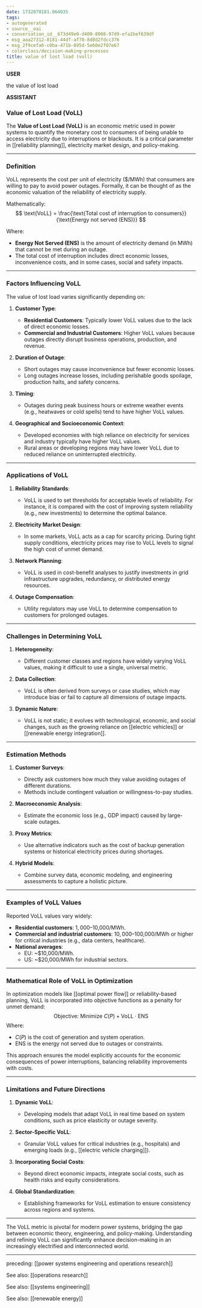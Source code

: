 ```yaml
---
date: 1732070181.064035
tags:
- autogenerated
- source__oai
- conversation_id__673d49e0-d400-8008-97d9-efa2bef639df
- msg_aaa27312-8181-44df-af70-8d8d2fdcc376
- msg_2f9cefa6-c0ba-471b-895d-5e60e2f07e67
- colorclass/decision-making-processes
title: value of lost load (voll)
---
```


**USER**

the value of lost load


**ASSISTANT**

### Value of Lost Load (VoLL)

The **Value of Lost Load (VoLL)** is an economic metric used in power systems to quantify the monetary cost to consumers of being unable to access electricity due to interruptions or blackouts. It is a critical parameter in [[reliability planning]], electricity market design, and policy-making.

---

### Definition

VoLL represents the cost per unit of electricity ($/MWh) that consumers are willing to pay to avoid power outages. Formally, it can be thought of as the economic valuation of the reliability of electricity supply.

Mathematically:
$$
\text{VoLL} = \frac{\text{Total cost of interruption to consumers}}{\text{Energy not served (ENS)}}
$$

Where:
- **Energy Not Served (ENS)** is the amount of electricity demand (in MWh) that cannot be met during an outage.
- The total cost of interruption includes direct economic losses, inconvenience costs, and in some cases, social and safety impacts.

---

### Factors Influencing VoLL

The value of lost load varies significantly depending on:
1. **Customer Type**:
   - **Residential Customers**: Typically lower VoLL values due to the lack of direct economic losses.
   - **Commercial and Industrial Customers**: Higher VoLL values because outages directly disrupt business operations, production, and revenue.
   
2. **Duration of Outage**:
   - Short outages may cause inconvenience but fewer economic losses.
   - Long outages increase losses, including perishable goods spoilage, production halts, and safety concerns.

3. **Timing**:
   - Outages during peak business hours or extreme weather events (e.g., heatwaves or cold spells) tend to have higher VoLL values.

4. **Geographical and Socioeconomic Context**:
   - Developed economies with high reliance on electricity for services and industry typically have higher VoLL values.
   - Rural areas or developing regions may have lower VoLL due to reduced reliance on uninterrupted electricity.

---

### Applications of VoLL

1. **Reliability Standards**:
   - VoLL is used to set thresholds for acceptable levels of reliability. For instance, it is compared with the cost of improving system reliability (e.g., new investments) to determine the optimal balance.

2. **Electricity Market Design**:
   - In some markets, VoLL acts as a cap for scarcity pricing. During tight supply conditions, electricity prices may rise to VoLL levels to signal the high cost of unmet demand.

3. **Network Planning**:
   - VoLL is used in cost-benefit analyses to justify investments in grid infrastructure upgrades, redundancy, or distributed energy resources.

4. **Outage Compensation**:
   - Utility regulators may use VoLL to determine compensation to customers for prolonged outages.

---

### Challenges in Determining VoLL

1. **Heterogeneity**:
   - Different customer classes and regions have widely varying VoLL values, making it difficult to use a single, universal metric.

2. **Data Collection**:
   - VoLL is often derived from surveys or case studies, which may introduce bias or fail to capture all dimensions of outage impacts.

3. **Dynamic Nature**:
   - VoLL is not static; it evolves with technological, economic, and social changes, such as the growing reliance on [[electric vehicles]] or [[renewable energy integration]].

---

### Estimation Methods

1. **Customer Surveys**:
   - Directly ask customers how much they value avoiding outages of different durations.
   - Methods include contingent valuation or willingness-to-pay studies.

2. **Macroeconomic Analysis**:
   - Estimate the economic loss (e.g., GDP impact) caused by large-scale outages.

3. **Proxy Metrics**:
   - Use alternative indicators such as the cost of backup generation systems or historical electricity prices during shortages.

4. **Hybrid Models**:
   - Combine survey data, economic modeling, and engineering assessments to capture a holistic picture.

---

### Examples of VoLL Values

Reported VoLL values vary widely:
- **Residential customers**: $1,000–$10,000/MWh.
- **Commercial and industrial customers**: $10,000–$100,000/MWh or higher for critical industries (e.g., data centers, healthcare).
- **National averages**:
  - EU: ~$10,000/MWh.
  - US: ~$20,000/MWh for industrial sectors.

---

### Mathematical Role of VoLL in Optimization

In optimization models like [[optimal power flow]] or reliability-based planning, VoLL is incorporated into objective functions as a penalty for unmet demand:
$$
\text{Objective: Minimize } C(P) + \text{VoLL} \cdot \text{ENS}
$$
Where:
- $C(P)$ is the cost of generation and system operation.
- $\text{ENS}$ is the energy not served due to outages or constraints.

This approach ensures the model explicitly accounts for the economic consequences of power interruptions, balancing reliability improvements with costs.

---

### Limitations and Future Directions

1. **Dynamic VoLL**:
   - Developing models that adapt VoLL in real time based on system conditions, such as price elasticity or outage severity.

2. **Sector-Specific VoLL**:
   - Granular VoLL values for critical industries (e.g., hospitals) and emerging loads (e.g., [[electric vehicle charging]]).

3. **Incorporating Social Costs**:
   - Beyond direct economic impacts, integrate social costs, such as health risks and equity considerations.

4. **Global Standardization**:
   - Establishing frameworks for VoLL estimation to ensure consistency across regions and systems.

---

The VoLL metric is pivotal for modern power systems, bridging the gap between economic theory, engineering, and policy-making. Understanding and refining VoLL can significantly enhance decision-making in an increasingly electrified and interconnected world.


---

preceding: [[power systems engineering and operations research]]

See also: [[operations research]]


See also: [[systems engineering]]


See also: [[renewable energy]]